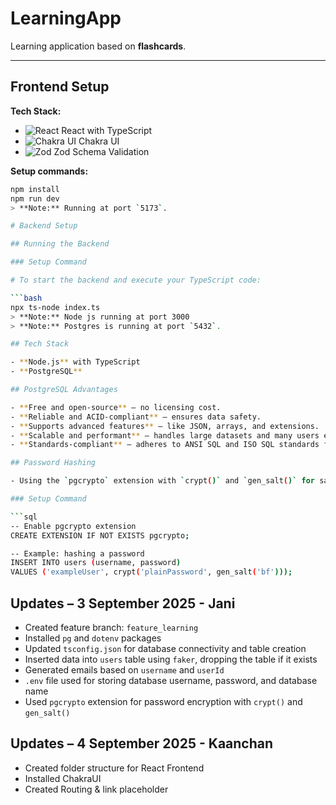 # LearningApp

Learning application based on **flashcards**.

---

## Frontend Setup

**Tech Stack:**

- ![React](https://img.shields.io/badge/React-61DAFB?logo=react&logoColor=black) React with TypeScript
- ![Chakra UI](https://img.shields.io/badge/Chakra_UI-319795?logo=chakra-ui&logoColor=white) Chakra UI
- ![Zod](https://img.shields.io/badge/Zod-000000?logo=zod&logoColor=white) Zod Schema Validation

**Setup commands:**

````bash
npm install
npm run dev
> **Note:** Running at port `5173`.

# Backend Setup

## Running the Backend

### Setup Command

# To start the backend and execute your TypeScript code:

```bash
npx ts-node index.ts
> **Note:** Node js running at port 3000
> **Note:** Postgres is running at port `5432`.

## Tech Stack

- **Node.js** with TypeScript
- **PostgreSQL**

## PostgreSQL Advantages

- **Free and open-source** – no licensing cost.
- **Reliable and ACID-compliant** – ensures data safety.
- **Supports advanced features** – like JSON, arrays, and extensions.
- **Scalable and performant** – handles large datasets and many users efficiently.
- **Standards-compliant** – adheres to ANSI SQL and ISO SQL standards for portability.

## Password Hashing

- Using the `pgcrypto` extension with `crypt()` and `gen_salt()` for salted password hashing.

### Setup Command

```sql
-- Enable pgcrypto extension
CREATE EXTENSION IF NOT EXISTS pgcrypto;

-- Example: hashing a password
INSERT INTO users (username, password)
VALUES ('exampleUser', crypt('plainPassword', gen_salt('bf')));


````

## Updates – 3 September 2025 - Jani

- Created feature branch: `feature_learning`
- Installed `pg` and `dotenv` packages
- Updated `tsconfig.json` for database connectivity and table creation
- Inserted data into `users` table using `faker`, dropping the table if it exists
- Generated emails based on `username` and `userId`
- `.env` file used for storing database username, password, and database name
- Used `pgcrypto` extension for password encryption with `crypt()` and `gen_salt()`

## Updates – 4 September 2025 - Kaanchan

- Created folder structure for React Frontend
- Installed ChakraUI
- Created Routing & link placeholder
